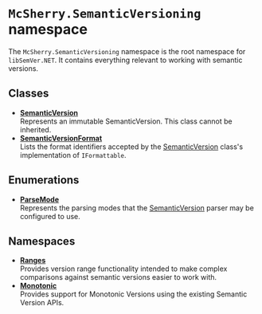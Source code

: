 # `McSherry.SemanticVersioning` namespace

The `McSherry.SemanticVersioning` namespace is the root namespace for `libSemVer.NET`. It
contains everything relevant to working with semantic versions.


## Classes

- **[SemanticVersion][1]**  
  Represents an immutable SemanticVersion. This class cannot be inherited.
- **[SemanticVersionFormat][2]**  
  Lists the format identifiers accepted by the [SemanticVersion][1] class's
  implementation of `IFormattable`.
  
[1]: ./SemanticVersion
[2]: ./SemanticVersionFormat


## Enumerations

- **[ParseMode][3]**  
  Represents the parsing modes that the [SemanticVersion][1] parser may be
  configured to use.
  
[3]: ./ParseMode.md


## Namespaces

- **[Ranges][4]**  
  Provides version range functionality intended to make complex comparisons
  against semantic versions easier to work with.
- **[Monotonic][5]**  
  Provides support for Monotonic Versions using the existing Semantic
  Version APIs.
  
[4]: ./Ranges
[5]: ./Monotonic
